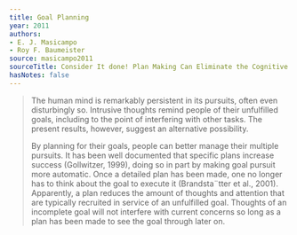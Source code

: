 ```yaml
---
title: Goal Planning
year: 2011
authors:
- E. J. Masicampo
- Roy F. Baumeister
source: masicampo2011
sourceTitle: Consider It done! Plan Making Can Eliminate the Cognitive Effects of Unfulfilled Goals
hasNotes: false
---
```


> The human mind is remarkably persistent in its pursuits, often even disturbingly so. Intrusive thoughts remind people of their unfulfilled goals, including to the point of interfering with other tasks. The present results, however, suggest an alternative possibility.
>
> By planning for their goals, people can better manage their multiple pursuits. It has been well documented that specific plans increase success (Gollwitzer, 1999), doing so in part by making goal pursuit more automatic. Once a detailed plan has been made, one no longer has to think about the goal to execute it (Brandsta¨tter et al., 2001). Apparently, a plan reduces the amount of thoughts and attention that are typically recruited in service of an unfulfilled goal. Thoughts of an incomplete goal will not interfere with current concerns so long as a plan has been made to see the goal through later on.
